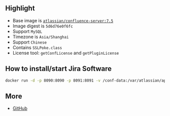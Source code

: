 ## Highlight

- Base image is [`atlassian/confluence-server:7.5`](https://hub.docker.com/r/atlassian/confluence-server/tags?page=1&ordering=-name&name=7.5)
- Image digest is `5d6d76e0f6fc`
- Support `MySQL`
- Timezone is `Asia/Shanghai`
- Support `Chinese`
- Contains `SSLPoke.class`
- License tool: `getConfLicense` and `getPluginLicense`

## How to install/start Jira Software

```bash
docker run -d -p 8090:8090 -p 8091:8091 -v /conf-data:/var/atlassian/application-data/confluence -it bxwill/confluence-server:7.5
```

## More

- [GitHub](https://github.com/seoktaehyeon/docker-confluence-server)